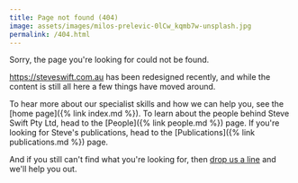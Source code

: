```yaml
---
title: Page not found (404)
image: assets/images/milos-prelevic-0lCw_kqmb7w-unsplash.jpg
permalink: /404.html
---
```


Sorry, the page you're looking for could not be found.

<https://steveswift.com.au> has been redesigned recently, and while the content
is still all here a few things have moved around.

To hear more about our specialist skills and how we can help you, see the
[home page]({% link index.md %}). To learn about the people behind Steve
Swift Pty Ltd, head to the [People]({% link people.md %}) page. If you're looking
for Steve's publications, head to the [Publications]({% link publications.md %}) page.

And if you still can't find what you're looking for, then [drop us a
line](mailto:steve@steveswift.com.au) and we'll help you out.
